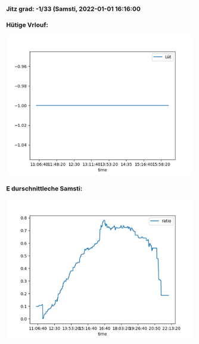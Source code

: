 ### Jitz grad: -1/33 (Samsti, 2022-01-01 16:16:00

### Hütige Vrlouf:
![Graph](Today.png)

### E durschnittleche Samsti:
![Graph](Samsti.png)